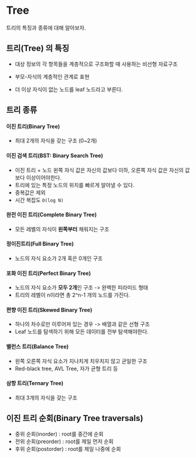 # Tree

트리의 특징과 종류에 대해 알아보자.

## 트리(Tree) 의 특징

- 대상 정보의 각 항목들을 계층적으로 구조화할 때 사용하는 비선형 자료구조

- 부모-자식의 계층적인 관계로 표현
- 더 이상 자식이 없는 노드를 leaf 노드라고 부른다.

## 트리 종류

#### 이진 트리(Binary Tree)

- 최대 2개의 자식을 갖는 구조 (0~2개)

#### 이진 검색 트리(BST: Binary Search Tree)

- 이진 트리 + 노드 왼쪽 자식 값은 자신의 값보다 이하, 오른쪽 자식 값은 자신의 값보다 이상이어야한다.
- 트리에 있는 특정 노드의 위치를 빠르게 알아낼 수 있다.
- 중복값은 제외
- 시간 복잡도 `O(log N)`

#### 완전 이진 트리(Complete Binary Tree)

- 모든 레벨의 자식이 **왼쪽부터** 채워지는 구조

#### 정이진트리(Full Binary Tree)

- 노드의 자식 요소가 2개 혹은 0개인 구조

#### 포화 이진 트리(Perfect Binary Tree)

- 노드의 자식 요소가 **모두 2개**인 구조 -> 완벽한 피라미드 형태
- 트리의 레벨이 n이라면 총 2^n-1 개의 노드를 가진다.

#### 편향 이진 트리(Skewed Binary Tree)

- 하나의 차수로만 이루어져 있는 경우 -> 배열과 같은 선형 구조
- Leaf 노드를 탐색하기 위해 모든 데이터를 전부 탐색해야한다.

#### 밸런스 트리(Balance Tree)

- 왼쪽 오른쪽 자식 요소가 지나치게 치우치지 않고 균일한 구조
- Red-black tree, AVL Tree, 자가 균형 트리 등

#### 삼항 트리(Ternary Tree)

- 최대 3개의 자식을 갖는 구조

## 이진 트리 순회(Binary Tree traversals)

- 중위 순회(inorder) : root를 중간에 순회
- 전위 순회(preorder) : root를 제일 먼저 순회
- 후위 순회(postorder) : root를 제일 나중에 순회

